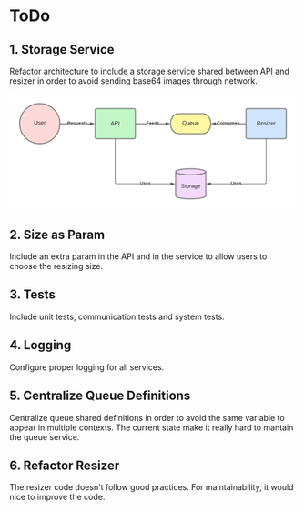 # ToDo

## 1. Storage Service

Refactor architecture to include a storage service shared between API and resizer in order to avoid sending base64 images through network.

![Arch-v2](static/arch-v2.png?raw=true)

## 2. Size as Param

Include an extra param in the API and in the service to allow users to choose the resizing size.

## 3. Tests

Include unit tests, communication tests and system tests.

## 4. Logging

Configure proper logging for all services.

## 5. Centralize Queue Definitions

Centralize queue shared definitions in order to avoid the same variable to appear in multiple contexts. The current state make it really hard to mantain the queue service.

## 6. Refactor Resizer

The resizer code doesn't follow good practices. For maintainability, it would nice to improve the code.